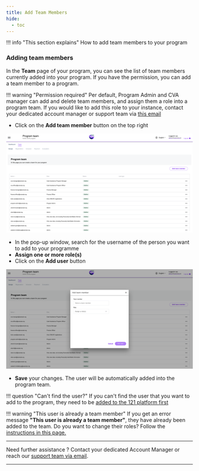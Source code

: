 ```yaml
---
title: Add Team Members
hide:
  - toc
---
```


!!! info "This section explains"
    How to add team members to your program

### **Adding team members**

In the **Team** page of your program, you can see the list of team members currently added into your program. If you have the permission, you can add a team member to a program.

!!! warning "Permission required"
    Per default, Program Admin and CVA manager can add and delete team members, and assign them a role into a program team. If you would like to add this role to your instance, contact your dedicated account manager or support team via <a href="mailto:support@121.global">this email</a>


- Click on the **Add team member** button on the top right

![Program Team](https://raw.githubusercontent.com/global-121/121-platform/main/e2e/tests/__screenshots__/UserManualScreenshots/userManualScreenshots.spec.ts/ProgramTeam.png)

- In the pop-up window, search for the username of the person you want to add to your programme
- **Assign one or more role(s)**
- Click on the **Add user** button

![Add Team Member](https://raw.githubusercontent.com/global-121/121-platform/main/e2e/tests/__screenshots__/UserManualScreenshots/userManualScreenshots.spec.ts/AddTeamMember.png)

- **Save** your changes. The user will be automatically added into the program team.

!!! question "Can't find the user?"
    If you can't find the user that you want to add to the program, they need to be <a href="../users/add-users.md">added to the 121 platform first</a>

!!! warning "This user is already a team member"
    If you get an error message **"This user is already a team member"**, they have already been added to the team. Do you want to change their roles? Follow the <a href="../team/edit-team-roles-program.md">instructions in this page.</a>

___
Need further assistance ? Contact your dedicated Account Manager or reach our <a href="mailto:support@121.global">support team via email</a>.
___
